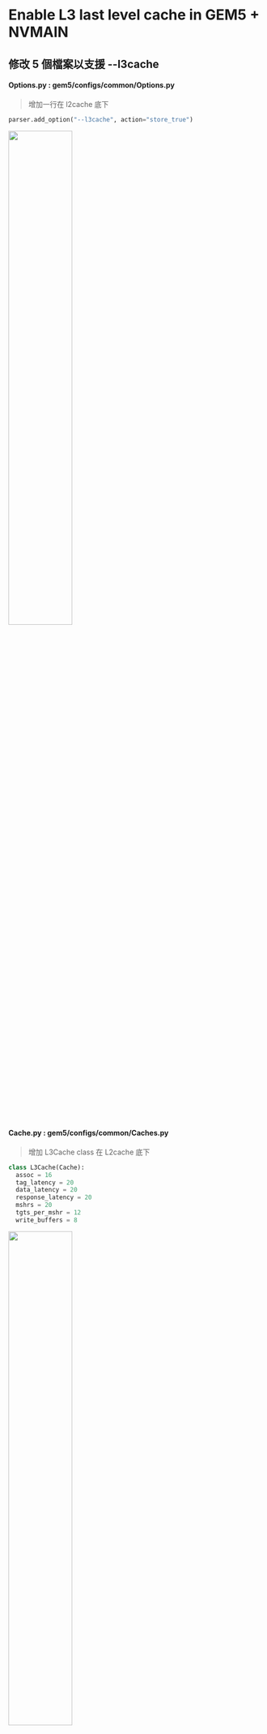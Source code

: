 # Enable L3 last level cache in GEM5 + NVMAIN

## 修改 5 個檔案以支援 --l3cache

#### Options.py : gem5/configs/common/Options.py

  >增加一行在 l2cache 底下
  ```python
  parser.add_option("--l3cache", action="store_true")
  ```
  
  <img src="https://github.com/user-attachments/assets/1f61695f-e413-4f63-bb36-9c29532a6815" width="50%" height="auto">
    
#### Cache.py : gem5/configs/common/Caches.py

  >增加 L3Cache class 在 L2cache 底下

  ```python
  class L3Cache(Cache):
    assoc = 16
    tag_latency = 20
    data_latency = 20
    response_latency = 20
    mshrs = 20
    tgts_per_mshr = 12
    write_buffers = 8
  ```

  <img src="https://github.com/user-attachments/assets/d27aa594-540a-43ff-bb17-962474404755" width="50%" height="auto">

#### XBar.py : gem5/src/mem/XBar.py

  >增加 L3XBar class 在 L2XBar 底下

  ```python
  class L3XBar(CoherentXBar):
    width = 64  # 512 bits
    frontend_latency = 1
    forward_latency = 0
    response_latency = 1
    snoop_response_latency = 1
    snoop_filter = SnoopFilter(lookup_latency=0)
  ```

  <img src="https://github.com/user-attachments/assets/ed251415-9389-422d-8724-8dcc2b750aa0" width="50%" height="auto">

#### BaseCPU.py : gem5/src/cpu/BaseCPU.py

  >增加 L3XBar import 在 L2XBar 底下

  ```python
  from XBar import L3XBar
  ```

  <img src="https://github.com/user-attachments/assets/353164fc-0b26-4ec5-a1f5-95262ef895a2" width="50%" height="auto">
  
  <p></p>
  
  >增加 addThreeLevelCacheHierarchy finction 在 addTwoLevelCacheHierarchy 底下

  ```python
  def addThreeLevelCacheHierarchy(self, ic, dc, l3c, iwc=None, dwc=None,
                                    xbar=None):
        self.addPrivateSplitL2Caches(ic, dc, iwc, dwc)
        self.toL3Bus = L3XBar()
        self.connectCachedPorts(self.toL3Bus)
        self.l3cache = l3c
        self.toL3Bus.master = self.l3cache.cpu_side
        self._cached_ports = ['l3cache.mem_side']
  ```
  
  <img src="https://github.com/user-attachments/assets/c1946ad7-de97-431b-a745-55faf5b12851" width="50%" height="auto">

#### CacheConfig.py : gem5/configs/common/CacheConfig.py

>config_cache 的第一行 options.caches or options.l2cache 後面多加上 or options.l3cache

<p></p>  

> 底下 if options.cpu_type == "O3_ARM_v7a_3": 修改

```python
if options.cpu_type == "O3_ARM_v7a_3":
  try:
    from cores.arm.O3_ARM_v7a import *
  except:
    print("O3_ARM_v7a_3 is unavailable. Did you compile the O3 model?")
    sys.exit(1)

  dcache_class, icache_class, l2_cache_class, l3_cache_class, walk_cache_class = \
    O3_ARM_v7a_DCache, O3_ARM_v7a_ICache, O3_ARM_v7aL2, O3_ARM_v7aL3,\
    O3_ARM_v7aWalkCache
else:
  dcache_class, icache_class, l2_cache_class, l3_cache_class, walk_cache_class = \
    L1_DCache, L1_ICache, L2Cache , L3Cache, None
```
  
<img src="https://github.com/user-attachments/assets/4c009b09-6b6e-4b0b-a22d-3f68f81e5312" width="50%" height="auto">

<p></p>

> 修改 if options.l2cache and options.elastic_trace_en 後面的 if options.l2cache，在前面新增 l3cache 判斷建立 L3 cache 與 L3XBar
  
```python
  if options.l3cache:
    system.l3 = l3_cache_class(clk_domain=system.cpu_clk_domain,
                               size=options.l3_size, assoc=options.l3_assoc)
    system.tol3bus = L3XBar(clk_domain=system.cpu_clk_domain)
    system.l3.mem_side = system.membus.slave
  elif options.l2cache:
    # Provide a clock for the L2 and the L1-to-L2 bus here as they
    # are not connected using addTwoLevelCacheHierarchy. Use the
    # same clock as the CPUs.
    system.l2 = l2_cache_class(clk_domain=system.cpu_clk_domain,
                               size=options.l2_size,
                               assoc=options.l2_assoc)
  
    system.tol2bus = L2XBar(clk_domain = system.cpu_clk_domain)
    system.l2.cpu_side = system.tol2bus.master
    system.l2.mem_side = system.membus.slave
```

<img src="https://github.com/user-attachments/assets/aa79fb91-538c-425a-a229-752614bbee3c" width="50%" height="auto">  

<p></p>

> 修改for i in xrange(options.num_cpus) 內的 if options.l2cache ，在前面新增 l3cache 判斷，每顆 CPU 建立 private L2，並連到共用 L3 (L2 mem_side 連到 tol3bus)
      
```python
if options.l3cache:
   system.cpu[i].l2 = l2_cache_class(clk_domain=system.cpu_clk_domain,
                                     size=options.l2_size,
                                     assoc=options.l2_assoc)
   system.cpu[i].tol2bus = L2XBar(clk_domain=system.cpu_clk_domain)

   system.cpu[i].l2.cpu_side = system.cpu[i].tol2bus.master
   system.cpu[i].l2.mem_side = system.tol3bus.slave

   system.cpu[i].connectAllPorts(system.cpu[i].tol2bus, system.membus)

elif options.l2cache:
   system.cpu[i].connectAllPorts(system.tol2bus, system.membus)
```
<img src="https://github.com/user-attachments/assets/80a48c0d-b52f-49b1-8e77-96f23e546fbe" width="50%" height="auto">

<p></p>

> for 迴圈結束後，把 tol3bus 的 master 連到 L3 的 cpu_side
      
```python
if options.l3cache:
  system.l3.cpu_side = system.tol3bus.master
```
<img src="https://github.com/user-attachments/assets/cdb42a2c-32f9-44be-a8ba-4f8e3b336143" width="50%" height="auto">

## 測試執行程式 Hello World

#### 重新混合編譯 gem5 + NVMain

> 在 gem5 資料夾底下 terminal輸入

```python
scons EXTRAS=../NVmain build/X86/gem5.opt -j4 # j4 表示使用四個core加速
```

<img src="https://github.com/user-attachments/assets/8a828898-487f-4187-9e3a-8881f7407bc7" width="50%" height="auto">

#### 執行 Hello World 測試

>在 gem5 資料夾底下 terminal輸入

```python
./build/X86/gem5.opt configs/example/se.py -c tests/test-progs/hello/bin/x86/linux/hello \
--cpu-type=TimingSimpleCPU --caches --l2cache --l3cache \
--mem-type=NVMainMemory --nvmain-config=../NVmain/Config/PCM_ISSCC_2012_4GB.config
```
<img src="https://github.com/user-attachments/assets/c0788651-b71c-4459-bbd8-97b1d39b8831" width="50%" height="auto">

#### 輸出畫面

<img src="https://github.com/user-attachments/assets/37fc60d5-9b7d-4af7-b34e-cba508e14552" width="50%" height="auto">

#### gem5/m5out/stat.txt 看log

> dcache

<img src="https://github.com/user-attachments/assets/49ca9c16-6bbe-43b4-b05a-b00c0d3717c5" width="50%" height="auto">

<p></p>

> icache

<img src="https://github.com/user-attachments/assets/4ab9883b-a595-42be-aeca-a19808e8ac26" width="50%" height="auto">

<p></p>

> l2cache

<img src="https://github.com/user-attachments/assets/bc2e1434-65a9-4efb-b2ed-fb7b15b24e18" width="50%" height="auto">

<p></p>

> l3cache

<img src="https://github.com/user-attachments/assets/07c82e9c-b28c-4cdb-930a-8949e916e2b5" width="50%" height="auto">

